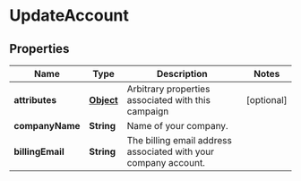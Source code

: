 
# UpdateAccount

## Properties
Name | Type | Description | Notes
------------ | ------------- | ------------- | -------------
**attributes** | [**Object**](.md) | Arbitrary properties associated with this campaign |  [optional]
**companyName** | **String** | Name of your company. | 
**billingEmail** | **String** | The billing email address associated with your company account. | 



